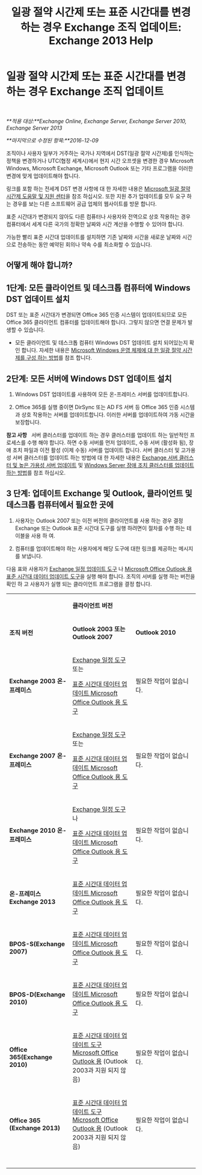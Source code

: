 ﻿---
title: '일광 절약 시간제 또는 표준 시간대를 변경 하는 경우 Exchange 조직 업데이트: Exchange 2013 Help'
TOCTitle: 일광 절약 시간제 또는 표준 시간대를 변경 하는 경우 Exchange 조직 업데이트
ms:assetid: 5b12615c-24cf-4f46-bf3c-2334dc734ef8
ms:mtpsurl: https://technet.microsoft.com/ko-kr/library/Hh530051(v=EXCHG.150)
ms:contentKeyID: 66452419
ms.date: 05/22/2018
mtps_version: v=EXCHG.150
ms.translationtype: MT
---

# 일광 절약 시간제 또는 표준 시간대를 변경 하는 경우 Exchange 조직 업데이트

 

_**적용 대상:**Exchange Online, Exchange Server, Exchange Server 2010, Exchange Server 2013_

_**마지막으로 수정된 항목:**2016-12-09_

조직이나 사용자 일부가 거주하는 국가나 지역에서 DST(일광 절약 시간제)를 인식하는 정책을 변경하거나 UTC(협정 세계시)에서 현지 시간 오프셋을 변경한 경우 Microsoft Windows, Microsoft Exchange, Microsoft Outlook 또는 기타 프로그램을 이러한 변경에 맞게 업데이트해야 합니다.

링크를 포함 하는 전세계 DST 변경 사항에 대 한 자세한 내용은 [Microsoft 일광 절약 시간제 도움말 및 지원 센터](https://go.microsoft.com/fwlink/p/?linkid=99640)을 참조 하십시오. 또한 지원 추가 업데이트를 모두 요구 하는 경우를 보는 다른 소프트웨어 공급 업체의 웹사이트를 방문 합니다.

표준 시간대가 변경되지 않아도 다른 컴퓨터나 사용자와 전역으로 상호 작용하는 경우 컴퓨터에서 세계 다른 국가의 정확한 날짜와 시간 계산을 수행할 수 있어야 합니다.

가능한 빨리 표준 시간대 업데이트를 설치하면 기존 날짜와 시간을 새로운 날짜와 시간으로 전송하는 동안 예약된 회의나 약속 수를 최소화할 수 있습니다.

## 어떻게 해야 합니까?

## 1단계: 모든 클라이언트 및 데스크톱 컴퓨터에 Windows DST 업데이트 설치

DST 또는 표준 시간대가 변경되면 Office 365 인증 시스템이 업데이트되므로 모든 Office 365 클라이언트 컴퓨터를 업데이트해야 합니다. 그렇지 않으면 연결 문제가 발생할 수 있습니다.

  - 모든 클라이언트 및 데스크톱 컴퓨터 Windows DST 업데이트 설치 되어있는지 확인 합니다. 자세한 내용은 [Microsoft Windows 운영 체제에 대 한 일광 절약 시간제를 구성 하는 방법](http://go.microsoft.com/fwlink/p/?linkid=3052%26kbid=914387)를 참조 합니다.

## 2단계: 모든 서버에 Windows DST 업데이트 설치

1.  Windows DST 업데이트를 사용하여 모든 온-프레미스 서버를 업데이트합니다.

2.  Office 365를 실행 중이면 DirSync 또는 AD FS 서버 등 Office 365 인증 시스템과 상호 작용하는 서버를 업데이트합니다. 이러한 서버를 업데이트하여 가동 시간을 보장합니다.

**참고 사항**   서버 클러스터를 업데이트 하는 경우 클러스터를 업데이트 하는 일반적인 프로세스를 수행 해야 합니다. 하면 수동 서버를 먼저 업데이트, 수동 서버 (활성화 됨), 장애 조치 파일과 이전 활성 (이제 수동) 서버를 업데이트 합니다. 서버 클러스터 및 고가용성 서버 클러스터를 업데이트 하는 방법에 대 한 자세한 내용은 [Exchange 서버 클러스터 및 높은 가용성 서버 업데이트](https://technet.microsoft.com/ko-kr/library/hh530052\(v=exchg.150\)) 및 [Windows Server 장애 조치 클러스터를 업데이트 하는 방법](https://support.microsoft.com/en-us/kb/174799)를 참조 하십시오.

## 3 단계: 업데이트 Exchange 및 Outlook, 클라이언트 및 데스크톱 컴퓨터에서 필요한 곳에

1.  사용자는 Outlook 2007 또는 이전 버전의 클라이언트를 사용 하는 경우 결정 Exchange 또는 Outlook 표준 시간대 도구를 실행 하려면이 절차를 수행 하는 테이블을 사용 하 여.

2.  컴퓨터를 업데이트해야 하는 사용자에게 해당 도구에 대한 링크를 제공하는 메시지를 보냅니다.

다음 표와 사용자가 [Exchange 일정 업데이트 도구](http://go.microsoft.com/fwlink/p/?linkid=3052%26kbid=930879) 나 [Microsoft Office Outlook 용 표준 시간대 데이터 업데이트 도구](http://go.microsoft.com/fwlink/p/?linkid=3052%26kbid=931667)을 실행 해야 합니다. 조직의 서버를 실행 하는 버전을 확인 하 고 사용자가 실행 되는 클라이언트 프로그램을 결정 합니다.


<table>
<colgroup>
<col style="width: 33%" />
<col style="width: 33%" />
<col style="width: 33%" />
</colgroup>
<tbody>
<tr class="odd">
<td><p></p></td>
<td><p><strong>클라이언트 버전</strong></p></td>
<td> </td>
</tr>
<tr class="even">
<td><p><strong>조직 버전</strong></p></td>
<td><p><strong>Outlook 2003 또는 Outlook 2007</strong></p></td>
<td><p><strong>Outlook 2010</strong></p></td>
</tr>
<tr class="odd">
<td><p><strong>Exchange 2003 온-프레미스</strong></p></td>
<td><p><a href="http://go.microsoft.com/fwlink/p/?linkid=3052%26kbid=930879">Exchange 일정 도구</a> 또는</p>
<p><a href="http://go.microsoft.com/fwlink/p/?linkid=3052%26kbid=931667">표준 시간대 데이터 업데이트 Microsoft Office Outlook 용 도구</a></p></td>
<td><p>필요한 작업이 없습니다.</p></td>
</tr>
<tr class="even">
<td><p><strong>Exchange 2007 온-프레미스</strong></p></td>
<td><p><a href="http://go.microsoft.com/fwlink/p/?linkid=3052%26kbid=930879">Exchange 일정 도구</a> 또는</p>
<p><a href="http://go.microsoft.com/fwlink/p/?linkid=3052%26kbid=931667">표준 시간대 데이터 업데이트 Microsoft Office Outlook 용 도구</a></p></td>
<td><p>필요한 작업이 없습니다.</p></td>
</tr>
<tr class="odd">
<td><p><strong>Exchange 2010 온-프레미스</strong></p></td>
<td><p><a href="http://go.microsoft.com/fwlink/p/?linkid=3052%26kbid=930879">Exchange 일정 도구</a> 나</p>
<p><a href="http://go.microsoft.com/fwlink/p/?linkid=3052%26kbid=931667">표준 시간대 데이터 업데이트 Microsoft Office Outlook 용 도구</a></p></td>
<td><p>필요한 작업이 없습니다.</p></td>
</tr>
<tr class="even">
<td><p><strong>온-프레미스 Exchange 2013</strong></p></td>
<td><p><a href="http://go.microsoft.com/fwlink/p/?linkid=3052%26kbid=931667">표준 시간대 데이터 업데이트 Microsoft Office Outlook 용 도구</a></p></td>
<td><p>필요한 작업이 없습니다.</p></td>
</tr>
<tr class="odd">
<td><p><strong>BPOS-S(Exchange 2007)</strong></p></td>
<td><p><a href="http://go.microsoft.com/fwlink/p/?linkid=3052%26kbid=931667">표준 시간대 데이터 업데이트 Microsoft Office Outlook 용 도구</a></p></td>
<td><p>필요한 작업이 없습니다.</p></td>
</tr>
<tr class="even">
<td><p><strong>BPOS-D(Exchange 2010)</strong></p></td>
<td><p><a href="http://go.microsoft.com/fwlink/p/?linkid=3052%26kbid=931667">표준 시간대 데이터 업데이트 Microsoft Office Outlook 용 도구</a></p></td>
<td><p>필요한 작업이 없습니다.</p></td>
</tr>
<tr class="odd">
<td><p><strong>Office 365(Exchange 2010)</strong></p></td>
<td><p><a href="http://go.microsoft.com/fwlink/p/?linkid=3052%26kbid=931667">표준 시간대 데이터 업데이트 도구 Microsoft Office Outlook 용</a> (Outlook 2003과 지원 되지 않음)</p></td>
<td><p>필요한 작업이 없습니다.</p></td>
</tr>
<tr class="even">
<td><p><strong>Office 365 (Exchange 2013)</strong></p></td>
<td><p><a href="http://go.microsoft.com/fwlink/p/?linkid=3052%26kbid=931667">표준 시간대 데이터 업데이트 도구 Microsoft Office Outlook 용</a> (Outlook 2003과 지원 되지 않음)</p></td>
<td><p>필요한 작업이 없습니다.</p></td>
</tr>
<tr class="odd">
<td> </td>
<td> </td>
<td> </td>
</tr>
</tbody>
</table>

